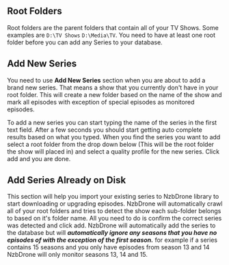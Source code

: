 ## Root Folders
Root folders are the parent folders that contain all of your TV Shows. Some examples are `D:\TV Shows` `D:\Media\TV`. You need to have at least one root folder before you can add any Series to your database.

## Add New Series
You need to use **Add New Series** section when you are about to add a brand new series. That means a show that you currently don't have in your root folder. This will create a new folder based on the name of the show and mark all episodes with exception of special episodes as monitored episodes.

To add a new series you can start typing the name of the series in the first text field. After a few seconds you should start getting auto complete results based on what you typed. When you find the series you want to add select a root folder from the drop down below (This will be the root folder the show will placed in) and select a quality profile for the new series. Click add and you are done.

## Add Series Already on Disk
This section will help you import your existing series to NzbDrone library to start downloading or upgrading episodes.
NzbDrone will automatically crawl all of your root folders and tries to detect the show each sub-folder belongs to based on it's folder name. All you need to do is confirm the correct series was detected and click add. NzbDrone will automatically add the series to the database but will ***automatically ignore any seasons that you have no episodes of with the exception of the first season.*** for example if a series contains 15 seasons and you only have episodes from season 13 and 14 NzbDrone will only monitor seasons 13, 14 and 15. 